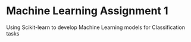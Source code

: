 ﻿# Machine Learning Assignment 1
Using Scikit-learn to develop Machine Learning models for Classification tasks
